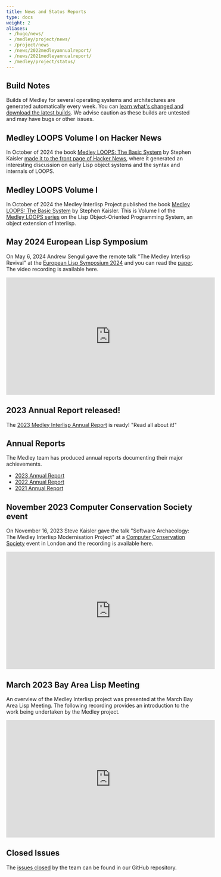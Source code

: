 ```yaml
---
title: News and Status Reports
type: docs
weight: 2
aliases:
 - /hugo/news/
 - /medley/project/news/
 - /project/news
 - /news/2022medleyannualreport/
 - /news/2021medleyannualreport/
 - /medley/project/status/
---
```


## Build Notes

Builds of Medley for several operating systems and architectures are generated automatically every week. You can [learn what's changed and download the latest builds](https://github.com/Interlisp/medley/releases). We advise caution as these builds are untested and may have bugs or other issues.

## Medley LOOPS Volume I on Hacker News

In October of 2024 the book [Medley LOOPS: The Basic System](/documentation/2024-loops-book-1.pdf) by Stephen Kaisler [made it to the front page of Hacker News](https://news.ycombinator.com/item?id=41859622), where it generated an interesting discussion on early Lisp object systems and the syntax and internals of LOOPS.

## Medley LOOPS Volume I

In October of 2024 the Medley Interlisp Project published the book [Medley LOOPS: The Basic System](/documentation/2024-loops-book-1.pdf) by Stephen Kaisler. This is Volume I of the [Medley LOOPS series](/software/using-medley#interlisp-books) on the Lisp Object-Oriented Programming System, an object extension of Interlisp.

## May 2024 European Lisp Symposium

On May 6, 2024 Andrew Sengul gave the remote talk "The Medley Interlisp Revival" at the [European Lisp Symposium 2024](https://european-lisp-symposium.org/2024/index.html) and you can read the [paper](https://doi.org/10.5281/zenodo.11090093). The video recording is available here.

<iframe width="560" height="315" src="https://www.youtube-nocookie.com/embed/ZBAJukF5mPE?si=nLVT7PRHd4-m0OMp" title="YouTube video player" frameborder="0" allow="accelerometer; autoplay; clipboard-write; encrypted-media; gyroscope; picture-in-picture; web-share" referrerpolicy="strict-origin-when-cross-origin" allowfullscreen></iframe>

## 2023 Annual Report released!

The [2023 Medley Interlisp Annual Report](/project/status/2023medleyannualreport) is ready! "Read all about it!"


## Annual Reports

The Medley team has produced annual reports documenting their major achievements.

- [2023 Annual Report](/project/status/2023medleyannualreport)
- [2022 Annual Report](/project/status/2022medleyannualreport)
- [2021 Annual Report](/project/status/2021medleyannualreport)

## November 2023 Computer Conservation Society event

On November 16, 2023 Steve Kaisler gave the talk "Software Archaeology: The Medley Interlisp Modernisation Project" at a [Computer Conservation Society](https://www.computerconservationsociety.org/) event in London and the recording is available here.

<iframe width="560" height="315" src="https://www.youtube-nocookie.com/embed/VcRsSAzUIx0?si=QIbQ3_owOYbC57uW" title="YouTube video player" frameborder="0" allow="accelerometer; autoplay; clipboard-write; encrypted-media; gyroscope; picture-in-picture; web-share" allowfullscreen></iframe>

## March 2023 Bay Area Lisp Meeting

An overview of the Medley Interlisp project was presented at the March Bay Area
Lisp Meeting.  The following recording provides an introduction to the work
being undertaken by the Medley project.

<iframe width="560" height="315" src="https://www.youtube.com/embed/N1MobfEaoWY" title="YouTube video player" frameborder="0" allow="accelerometer; autoplay; clipboard-write; encrypted-media; gyroscope; picture-in-picture; web-share" allowfullscreen></iframe>

## Closed Issues

The [issues closed](https://github.com/Interlisp/medley/issues?q=is%3Aissue+is%3Aclosed) by the team can be found in our GitHub repository.
